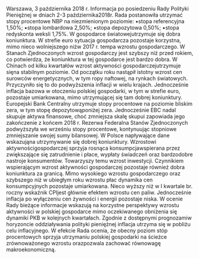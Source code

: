 Warszawa, 3 października 2018 r.
Informacja po posiedzeniu Rady Polityki Pieniężnej
w dniach 2-3 października2018r.
Rada postanowiła utrzymać stopy procentowe NBP na niezmienionym poziomie:
▪stopa referencyjna 1,50%;
▪stopa lombardowa 2,50%;
▪stopa depozytowa 0,50%;
▪stopa redyskonta weksli 1,75%.
W gospodarce światowejutrzymuje się dobra koniunktura. W strefie euro sytuacja
gospodarcza pozostaje korzystna, mimo nieco wolniejszego niżw 2017 r. tempa wzrostu
gospodarczego. W Stanach Zjednoczonych wzrost gospodarczy jest szybszy niż przed
rokiem, co potwierdza, że koniunktura w tej gospodarce jest bardzo dobra. W Chinach od
kilku kwartałów wzrost aktywności gospodarczejutrzymuje sięna stabilnym poziomie.
Od początku roku nastąpił istotny wzrost cen surowców energetycznych, w tym ropy
naftowej, na rynkach światowych. Przyczyniło się to do podwyższenia inflacji w wielu
krajach. Jednocześnie inflacja bazowa w otoczeniu polskiej gospodarki, w tym w strefie
euro, pozostaje umiarkowana, mimo utrzymującej się tam dobrej koniunktury.
Europejski Bank Centralny utrzymuje stopy procentowe na poziomie bliskim zera, w
tym stopę depozytowąponiżej zera. Jednocześnie EBC nadal skupuje aktywa finansowe,
choć zmniejsza skalę skupui zapowiada jego zakończenie z końcem 2018 r. Rezerwa
Federalna Stanów Zjednoczonych podwyższyła we wrześniu stopy procentowe,
kontynuując stopniowe zmniejszanie swojej sumy bilansowej.
W Polsce napływające dane wskazująna utrzymywanie się dobrej koniunktury.
Wzrostowi aktywnościgospodarczej sprzyja rosnąca konsumpcjawspierana przez
zwiększające się zatrudnienie i płace, wypłaty świadczeń oraz bardzodobre nastroje
konsumentów. Towarzyszy temu wzrost inwestycji. Czynnikiem wspierającym wzrost
aktywności gospodarczej pozostaje również dobra koniunktura za granicą.
Mimo wysokiego wzrostu gospodarczego oraz szybszego niż w ubiegłym roku
wzrostu płac dynamika cen konsumpcyjnych pozostaje umiarkowana. Nieco wyższy niż
w I kwartale br. roczny wskaźnik CPIjest głównie efektem wzrostu cen paliw.
Jednocześnie inflacja po wyłączeniu cen żywności i energii pozostaje niska.
W ocenie Rady bieżące informacje wskazują na korzystne perspektywy wzrostu
aktywności w polskiej gospodarce mimo oczekiwanego obniżenia się dynamiki PKB w
kolejnych kwartałach. Zgodnie z dostępnymi prognozamiw horyzoncie oddziaływania
polityki pieniężnej inflacja utrzyma się w pobliżu celu inflacyjnego. W efekcie Rada
ocenia, że obecny poziom stóp procentowych sprzyja utrzymaniu polskiej gospodarki na
ścieżce zrównoważonego wzrostu orazpozwala zachować równowagę
makroekonomiczną.
